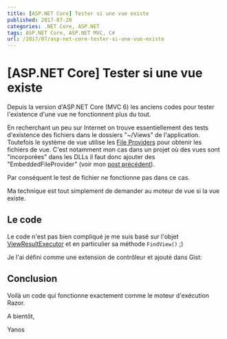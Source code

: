 ```yaml
---
title: [ASP.NET Core] Tester si une vue existe
published: 2017-07-20
categories: .NET Core, ASP.NET
tags: ASP.NET Core, ASP.NET MVC, C#
url: /2017/07/asp-net-core-tester-si-une-vue-existe
---
```


# [ASP.NET Core] Tester si une vue existe

Depuis la version d'ASP.NET Core (MVC 6) les anciens codes pour tester l'existence d'une vue ne fonctionnent plus du tout.

En recherchant un peu sur Internet on trouve essentiellement des tests d'existence des fichiers dans le dossiers "~/Views" de l'application. Toutefois le système de vue utilise les <a href="https://docs.microsoft.com/en-us/aspnet/core/fundamentals/file-providers">File Providers</a> pour obtenir les fichiers de vue. C'est notamment mon cas dans un projet où des vues sont "incorporées" dans les DLLs il faut donc ajouter des "EmbeddedFileProvider" (voir mon <a href="http://blog.ygrenier.com/2017/06/asp-net-core-editer-les-vues-razor-embarquees-dans-une-librairie/">post précédent</a>).

Par conséquent le test de fichier ne fonctionne pas dans ce cas.

Ma technique est tout simplement de demander au moteur de vue si la vue existe.

<!--more-->

## Le code

Le code n'est pas bien compliqué je me suis basé sur l'objet  <a href="https://github.com/aspnet/Mvc/blob/master/src/Microsoft.AspNetCore.Mvc.ViewFeatures/Internal/ViewResultExecutor.cs">ViewResultExecutor</a> et en particulier sa méthode `FindView()` ;) 

Je l'ai défini comme une extension de contrôleur et ajouté dans Gist:

<script src="https://gist.github.com/ygrenier/4e46b5de3e4a77ea62fe5f0d6488fa2a.js"></script>

## Conclusion

Voilà un code qui fonctionne exactement comme le moteur d'exécution Razor.

A bientôt,

Yanos

